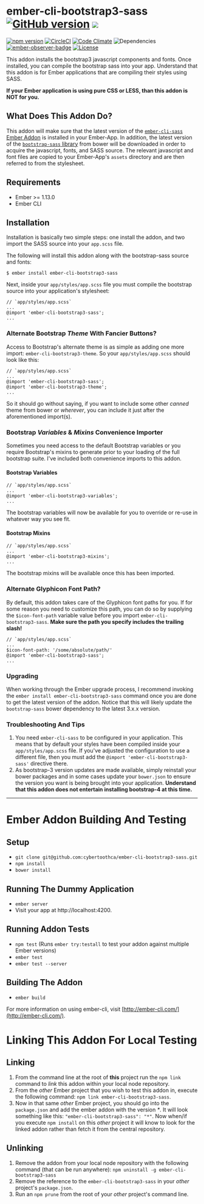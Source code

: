 # ember-cli-bootstrap3-sass [![GitHub version](https://badge.fury.io/gh/cybertoothca%2Fember-cli-bootstrap3-sass.svg)](https://badge.fury.io/gh/cybertoothca%2Fember-cli-bootstrap3-sass) ![](https://embadge.io/v1/badge.svg?start=1.13.0)

[![npm version](https://badge.fury.io/js/ember-cli-bootstrap3-sass.svg)](https://badge.fury.io/js/ember-cli-bootstrap3-sass) [![CircleCI](https://circleci.com/gh/cybertoothca/ember-cli-bootstrap3-sass.svg?style=shield)](https://circleci.com/gh/cybertoothca/ember-cli-bootstrap3-sass) [![Code Climate](https://codeclimate.com/github/cybertoothca/ember-cli-bootstrap3-sass/badges/gpa.svg)](https://codeclimate.com/github/cybertoothca/ember-cli-bootstrap3-sass) ![Dependencies](https://david-dm.org/cybertoothca/ember-cli-bootstrap3-sass.svg) [![ember-observer-badge](http://emberobserver.com/badges/ember-cli-bootstrap3-sass.svg)](http://emberobserver.com/addons/ember-cli-bootstrap3-sass) [![License](https://img.shields.io/npm/l/ember-cli-bootstrap3-sass.svg)](LICENSE.md)

This addon installs the bootstrap3 javascript components and 
fonts.  Once installed, you can compile the bootstrap sass into 
your app.  Understand that this addon is for Ember applications 
that are compiling their styles using SASS.

__If your Ember
application is using pure CSS or LESS, than this addon is NOT for you.__

## What Does This Addon Do?

This addon will make sure that the latest version of the
[`ember-cli-sass` Ember Addon](https://github.com/aexmachina/ember-cli-sass) is
installed in your Ember-App.  In addition, the latest version of the
[`bootstrap-sass` library](https://github.com/twbs/bootstrap-sass) from 
bower will be downloaded in order to acquire the javascript, fonts, 
and SASS source.  The relevant javascript and font files are copied to 
your Ember-App's `assets` directory and are then referred to from the
stylesheet.

## Requirements

* Ember >= 1.13.0
* Ember CLI

## Installation

Installation is basically two simple steps: one install the addon,
and two import the SASS source into your `app.scss` file.

The following will install this addon along with the bootstrap-sass 
source and fonts:

    $ ember install ember-cli-bootstrap3-sass

Next, inside your `app/styles/app.scss` file you must compile the 
bootstrap source into your application's stylesheet:

    // `app/styles/app.scss`
    ...
    @import 'ember-cli-bootstrap3-sass';
    ...

### Alternate Bootstrap _Theme_ With Fancier Buttons?

Access to Bootstrap's alternate theme is as simple as adding one
more import: `ember-cli-bootstrap3-theme`.  So your 
`app/styles/app.scss` should look like this:

    // `app/styles/app.scss`
    ...
    @import 'ember-cli-bootstrap3-sass';
    @import 'ember-cli-bootstrap3-theme';
    ...

So it should go without saying, if you want to include some other
_canned_ theme from bower or _wherever_, you can include it just after
the aforementioned import(s).


### Bootstrap _Variables_ & _Mixins_ Convenience Importer

Sometimes you need access to the default Bootstrap variables or you require Bootstrap's
mixins to generate prior to your loading of the full bootstrap suite.  I've included both 
convenience imports to this addon.

#### Bootstrap Variables

    // `app/styles/app.scss`
    ...
    @import 'ember-cli-bootstrap3-variables';
    ...

The bootstrap variables will now be available for you to override or re-use in whatever way you see fit.

#### Bootstrap Mixins

    // `app/styles/app.scss`
    ...
    @import 'ember-cli-bootstrap3-mixins';
    ...

The bootstrap mixins will be available once this has been imported.

### Alternate Glyphicon Font Path?

By default, this addon takes care of the Glyphicon font paths for you.
If for some reason you need to customize this path, you can do so
by supplying the `$icon-font-path` variable value before you import
`ember-cli-bootstrap3-sass`.  __Make sure the path you specify includes
the trailing slash!__

    // `app/styles/app.scss`
    ...
    $icon-font-path: '/some/absolute/path/'
    @import 'ember-cli-bootstrap3-sass';
    ...

### Upgrading

When working through the Ember upgrade process, I recommend
invoking the `ember install ember-cli-bootstrap3-sass` command once 
you are done to get the latest version of the addon.  Notice that this
will likely update the `bootstrap-sass` bower dependency to the latest
3.x.x version.

### Troubleshooting And Tips

1. You need `ember-cli-sass` to be configured in your application.  This means
that by default your styles have been compiled inside your
`app/styles/app.scss` file.  If you've adjusted the configuration to use a
different file, then you must add the 
`@import 'ember-cli-bootstrap3-sass'` directive there.
1. As bootstrap-3 version updates are made available, simply reinstall your
bower packages and in some cases update your `bower.json` to ensure the version
you want is being brought into your application.  __Understand that this
addon does not entertain installing bootstrap-4 at this time.__

---

# Ember Addon Building And Testing

## Setup

* `git clone git@github.com:cybertoothca/ember-cli-bootstrap3-sass.git`
* `npm install`
* `bower install`

## Running The Dummy Application

* `ember server`
* Visit your app at http://localhost:4200.

## Running Addon Tests

* `npm test` (Runs `ember try:testall` to test your addon against multiple Ember versions)
* `ember test`
* `ember test --server`

## Building The Addon

* `ember build`

For more information on using ember-cli, visit [http://ember-cli.com/](http://ember-cli.com/).

# Linking This Addon For Local Testing

## Linking

1. From the command line at the root of __this__ project run the 
`npm link` command to _link_ this addon within your local 
node repository.
1. From the _other_ Ember project that you wish to test this addon 
in, execute the following command:
`npm link ember-cli-bootstrap3-sass`.
1. Now in that same _other_ Ember project, you should go into the
`package.json` and add the ember addon with the version _*_.  It will
look something like this: `"ember-cli-bootstrap3-sass": "*"`.  Now
when/if you execute `npm install` on this _other_ project it 
will know to look for the linked addon rather than fetch it from
the central repository.

## Unlinking

1. Remove the addon from your local node repository with the following
command (that can be run anywhere):
`npm uninstall -g ember-cli-bootstrap3-sass`
1. Remove the reference to the `ember-cli-bootstrap3-sass` 
in your _other_ project's `package.json`.
1. Run an `npm prune` from the root of your _other_ project's command line.
